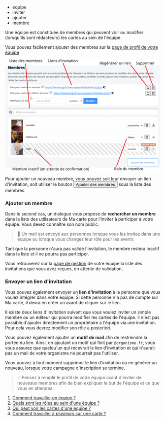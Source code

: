 - equipe
- inviter
- ajouter
- membre

Une équipe est constituée de membres qui peuvent voir ou modifier (lorsqu'ils sont rédacteurs) les cartes au sein de l'équipe.

Vous pouvez facilement ajouter des membres sur la [page de profil de votre équipe](https://macarte.ign.fr/mes-equipes/#profil)

![](../../docs/img/members.svg)

Pour ajouter un nouveau membre, vous pouvez soit leur envoyer un lien d'invitation, soit utiliser le bouton <button>Ajouter des membres</button> sous la liste des membres.

### Ajouter un membre

Dans le second cas, un dialogue vous propose de **rechercher un membre** dans la liste des utilisateurs de Ma carte pour l'inviter à participer à votre équipe. Vous devez connaître son nom public.

> 📧 Un mail est envoyé aux personnes lorsque vous les invitez dans une équipe ou lorsque vous changez leur rôle pour les avertir.

Tant que la personne n'aura pas validé l'invitation, le membre restera inactif dans la liste et il ne pourra pas participer.

Vous retrouverez sur la [page de gestion](https://macarte.ign.fr/mes-equipes/) de votre équipe la liste des invitations que vous avez reçues, en attente de validation.

### Envoyer un lien d'invitation

Vous pouvez également envoyer un **lien d'invitation** à la personne que vous voulez intégrer dans votre équipe. Si cette personne n'a pas de compte sur Ma carte, il devra en créer un avant de cliquer sur le lien.

Il existe deux liens d'invitation suivant que vous voulez inviter un simple membre ou un éditeur qui pourra modifier les cartes de l'équipe.
Il n'est pas possible d'ajouter directement un propriétaire à l'équipe via une invitation. Pour cela vous devrez modifier son rôle a posteriori.

Vous pouvez également ajouter un **motif de mail** afin de restreindre la portée du lien. Ainsi, en ajoutant un motif qui finit par `@organisme.fr`, vous vous assurez que quelqu'un qui recevrait le lien d'invitation et qui n'aurait pas un mail de votre organisme ne pourrait pas l'utiliser.

Vous pouvez à tout moment supprimer le lien d'invitation ou en générer un nouveau, lorsque votre campagne d'inscription se termine.

> 💡 Pensez à remplir le profil de votre équipe avant d'inviter de nouveaux membres afin de bien expliquer le but de l'équipe et ce que vous en attendez. 

1. [Comment travailler en équipe ?](./Comment_travailler_en_équipe.md)
1. [Quels sont les rôles au sein d'une équipe ?](./Quels_sont_les_roles_au_sein_d'une_équipe.md)
1. [Qui peut voir les cartes d'une équipe ?](./Qui_peut_voir_les_cartes_d'une_équipe.md)
1. [Comment travailler à plusieurs sur une carte ?](./Comment_travailler_à_plusieurs_sur_une_carte.md)

